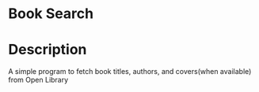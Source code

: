 # Book Search
# Description
A simple program to fetch book titles, authors, and covers(when available) from Open Library